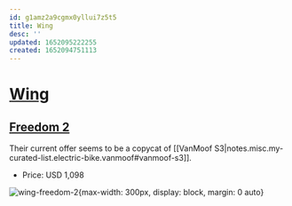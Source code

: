 ```yaml
---
id: g1amz2a9cgmx0yllui7z5t5
title: Wing
desc: ''
updated: 1652095222255
created: 1652094751113
---
```

# [Wing](https://wingbikes.com/)

## [Freedom 2](https://wingbikes.com/pages/freedom-2)

Their current offer seems to be a copycat of [[VanMoof S3|notes.misc.my-curated-list.electric-bike.vanmoof#vanmoof-s3]].

- Price: USD 1,098

![wing-freedom-2](https://cdn.shopify.com/s/files/1/0013/8910/1155/t/12/assets/pf-eb308be1--freedom2dimensions.png?v=1630680424){max-width: 300px, display: block, margin: 0 auto}
